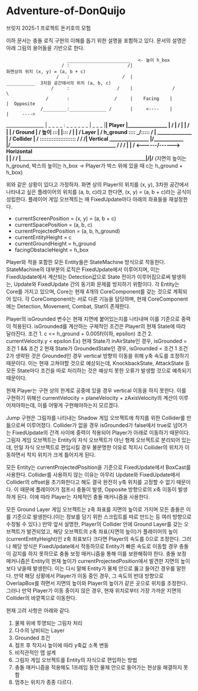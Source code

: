 # Adventure-of-DonQuijo
 브릿지 2025-1 프로젝트 돈키호의 모험

이하 문서는 충돌 로직 구현의 이해를 돕기 위한 설명을 포함하고 있다.
문서의 설명은 아래 그림의 용어들을 기반으로 한다.

                           ________________________   <- 높이 h_box
                         / :                      /|                             화면상의 위치 (x, y) = (a, b + c)
                       /   :                    /  |                ___________  3차원 공간에서의 위치 (a, b, c)
                     /     :                  /    |               /            \ 
                   /       :                 /     |    Facing    |             |  Opposite
                 /_________:______________ /       |     <----    |             |     ---->
________________ | _ _ _ _ : _ _ _ _ _ _  | _ _ _  |______________|    Player   |________________
                 |        /               |        /              |             |               / |
                 |      /        Ground   |      /     높이    :::|             |:::          /   |
                 |    /          Layer    |    /    h_ground  :::: \___________/:::::       /     | ______________
                 |  /         Collider    |  /                 :::::::::::::::::::::      /      /        /| Vertical
________________ |/______________________ |/___________________________________________ /      /         /
|                                                                                       |    /  <------/------> Horizontal    
|                                                                                       |  /          /
|_______________________________________________________________________________________|/__________|/__________
(지면의 높이는 h_ground, 박스의 높이는 h_box -> Player가 박스 위에 있을 때 c는 h_ground + h_box)

 위와 같은 상황이 있다고 가정하자. 화면 상의 Player의 위치를 (x, y), 3차원 공간에서 나타내고 싶은 플레이어의 위치를 (a, b, c)라고 한다면, (x, y) = (a, b + c)라는 공식이 성립한다. 플레이어 게임 오브젝트는 매 FixedUpdate마다 아래의 좌표들을 재설정한다.
* currentScreenPosition = (x, y) = (a, b + c)
* currentSpacePosition = (a, b, c)
* currentProjectedPosition = (a, b, h_ground)
* currentEntityHeight = c
* currentGroundHeight = h_ground
* facingObstacleHeight = h_box

Player와 적을 포함한 모든 Entity들은 StateMachine 방식으로 작동한다. StateMachine의 대부분의 로직은 FixedUpdate에서 이루어지며, 이는 FixedUpdate에서 계산되는 Detection값으로 State 전이가 이루어짐으로써 발생하는, Update와 FixedUpdate 간의 동기화 문제를 방지하기 위함이다. 각 Entity는 Core를 가지고 있으며, Core는 현재 4개의 CoreComponent를 갖는 것으로 계획되어 있다. 각 CoreComponent는 서로 다른 기능을 담당하며, 현재 CoreComponent에는 Detection, Movement, Combat, Stat이 존재한다.

Player의 isGrounded 변수는 현재 지면에 붙어있는지를 나타내며 이를 기준으로 중력이 적용된다. isGrounded를 계산하는 구체적인 조건은 Player의 현재 State에 따라 달라진다. 
조건 1. c <= h_ground + 0.005f(이하, epsilon)
조건 2. currentVelocity.y < epsilon
Ex) 현재 State가 inAirState인 경우, isGrounded = 조건 1 && 조건 2
     현재 State가 GroundedState인 경우, isGrounded = 조건 1
     조건 2가 생략된 것은 Grounded인 경우 vertical 방향의 이동을 위해 y축 속도를 조정하기 때문이다.
이는 현재 고쳐야할 것으로 예상되는데, KnockbackState, AttackState 등 모든 State마다 조건을 따로 처리하는 것은 예상치 못한 오류가 발생할 것으로 예측되기 때문이다.

현재 Player는 구현 상의 한계로 공중에 있을 경우 vertical 이동을 하지 못한다. 이를 구현하기 위해선 currentVelocity = planeVelocity + zAxisVelocity의 계산이 이루어져야하는데, 이를 어떻게 구현해야하는지 모르겠다.

Jump 구현은 그림자를 나타내는 Shadow 게임 오브젝트에 착지를 위한 Collider를 만듦으로써 이루어졌다. Collider가 없을 경우 isGrounded가 false에서 true로 넘어가는 FixedUpdate의 간격 사이에 중력이 적용되어 Player가 아래로 이동하기 때문이다. 그림자 게임 오브젝트는 Entity의 자식 오브젝트가 아닌 형제 오브젝트로 분리되어 있는데, 만일 자식 오브젝트로 편입시킬 경우 불분명한 이유로 착지시 Collider의 위치가 이동하면서 착지 위치가 크게 틀어지게 된다.

모든 Entity는 currentProjectedPosition을 기준으로 FixedUpdate에서 BoxCast를 사용한다. Collider를 사용하지 않는 이유는 아무리 Update와 FixedUpdate에서 Collider의 offset을 초기화한다고 해도 결국 완전히 y축 위치를 고정할 수 없기 때문이다. 이 때문에 플레이어가 점프시 충돌이 발생, Opposite 방향으로의 x축 이동이 발생하게 된다. 이에 따라 Player는 자체적인 충돌 매커니즘을 사용한다.

모든 Ground Layer 게임 오브젝트는 z축 좌표를 지면의 높이로 가지며 모든 충돌은 이를 기준으로 발생한다.(이는 정보를 담기 위한 스크립트를 따로 만드는 등 여러 방향으로 수정될 수 있다.) 만약 앞서 설명한, Player의 Collider 안에 Ground Layer를 갖는 오브젝트가 발견되었고, 해당 오브젝트의 z축 좌표(지면의 높이)가 플레이어의 높이(currentEntityHeight)인 z축 좌표보다 크다면 Player의 속도를 0으로 조정한다. 그러나 해당 방식은 FixedUpdate에서 작동하므로 Entity가 빠른 속도로 이동할 경우 충돌이 감지를 하지 못하므로 충돌 보정 매커니즘을 통해 이를 보완해줘야 한다. 충돌 보정 매커니즘은 Entity의 현재 높이가 currentProjectedPosition에서 발견한 지면의 높이보다 낮을때 발생한다. 이는 다시 말해 Entity가 물체 안으로 뚫고 들어간 경우를 말한다. 만약 해당 상황에서 Player가 이동 중인 경우, 그 속도의 반대 방향으로 OverlapBox를 하면서 지면의 높이와 Player의 높이가 같은 곳으로 위치를 조정한다. 그러나 만약 Player가 이동 중이지 않은 경우, 현재 위치로부터 가장 가까운 지면의 Collider의 바깥쪽으로 이동한다. 

현재 고려 사항은 아래와 같다.
1. 물체 위에 투영되는 그림자 처리
2. 다수의 낭비되는 Layer
3. Grounded 조건
4. 점프 후 착지시 높이에 따라 y축값 소폭 변동
5. 비직관적인 맵 설계
6. 그림자 게임 오브젝트를 Entity의 자식으로 편입하는 방법
7. 충돌 매커니즘을 적용해도 1프레임 동안 물체 안으로 들어가는 현상을 해결하지 못함
8. 멈추는 위치가 종종 다르다.
